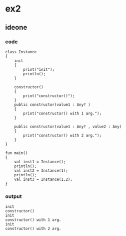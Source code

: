 # ex2
## ideone
### code
    class Instance
    {
    	init
    	{
    		print("init");
    		println();
    	}
    	
    	constructor()
    	{
    		print("constructor()");
    	}
    	public constructor(value1 : Any? )
    	{
    		print("constructor() with 1 arg.");
    	}
    	
    	public constructor(value1 : Any? , value2 : Any)
    	{
    		print("constructor() with 2 arg.");
    	}
    }
    
    fun main()
    {
    	val inst1 = Instance();
    	println();
    	val inst2 = Instance(1);
    	println();
    	val inst3 = Instance(1,2);	
    }
### output
    init
    constructor()
    init
    constructor() with 1 arg.
    init
    constructor() with 2 arg.
